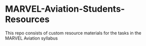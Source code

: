 # MARVEL-Aviation-Students-Resources
This repo consists of custom resource materials for the tasks in the MARVEL Aviation syllabus
